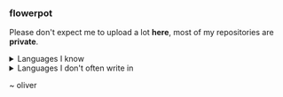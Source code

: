### fIowerpot
Please don't expect me to upload a lot **here**, most of my repositories are **private**.

<details>
<summary>Languages I know</summary>
<ul>
  <li>OCaml</li>
  <li>C</li>
  <li>C++</li>
  <li>Scala</li>
  <li>Haskell</li>
</ul>
</details>

<details>
<summary>Languages I don't often write in</summary>
<ul>
  <li>Python</li>
  <li>x86/x86_64 Assembly</li>
</ul>
</details>

~ oliver
